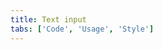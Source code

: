 ```yaml
---
title: Text input
tabs: ['Code', 'Usage', 'Style']
---
```



<component
    name="Text Input"
    component="text-input"
    variation="text-input"
    experimental="true"
    hasReactVersion="true"
    >
</component>

<component
    name="Text Area"
    component="text-area"
    variation="text-area"
    experimental="true"
    hasReactVersion="true"
    >
</component>

<component-docs component="text-input" experimental="true"
hasReactVersion="true"></component-docs>
